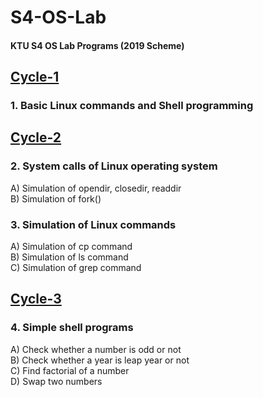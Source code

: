 # S4-OS-Lab
#### KTU S4 OS Lab Programs (2019 Scheme)

## [Cycle-1](https://github.com/alaka03aj/S4-OS-Lab/tree/main/Cycle-1)
### 1. Basic Linux commands and Shell programming

## [Cycle-2](https://github.com/alaka03aj/S4-OS-Lab/tree/main/Cycle-2)
### 2. System calls of Linux operating system
A) Simulation of opendir, closedir, readdir <br />
B) Simulation of fork() 

### 3. Simulation of Linux commands
A) Simulation of cp command <br />
B) Simulation of ls command <br />
C) Simulation of grep command

## [Cycle-3](https://github.com/alaka03aj/S4-OS-Lab/tree/main/Cycle-3)
### 4. Simple shell programs
A) Check whether a number is odd or not <br />
B) Check whether a year is leap year or not <br />
C) Find factorial of a number <br />
D) Swap two numbers <br />
